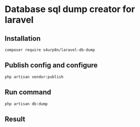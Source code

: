 # Database sql dump creator for laravel

## Installation

```
composer require s4urp8n/laravel-db-dump
```

## Publish config and configure

```
php artisan vendor:publish
```

## Run command

```
php artisan db:dump
```

## Result

